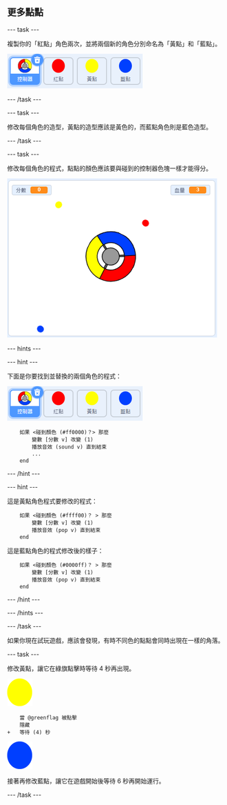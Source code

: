 ## 更多點點

--- task ---

複製你的「紅點」角色兩次，並將兩個新的角色分別命名為「黃點」和「藍點」。

![截圖](images/dots-more-dots.png)

--- /task ---

--- task ---

修改每個角色的造型，黃點的造型應該是黃色的，而藍點角色則是藍色造型。

--- /task ---

--- task ---

修改每個角色的程式，點點的顏色應該要與碰到的控制器色塊一樣才能得分。

![截圖](images/dots-all-test.png)

--- hints ---


--- hint ---

下面是你要找到並替換的兩個角色的程式：

![截圖](images/dots-more-dots.png)

```blocks3
    如果 <碰到顏色 (#ff0000)？> 那麼
        變數 [分數 v] 改變 (1)
        播放音效 (sound v) 直到結束
        ...
    end
```

--- /hint ---

--- hint ---

這是黃點角色程式要修改的程式：

```blocks3
    如果 <碰到顏色 (#ffff00)？ > 那麼
        變數 [分數 v] 改變 (1)
        播放音效 (pop v) 直到結束
    end
```

這是藍點角色的程式修改後的樣子：

```blocks3
    如果 <碰到顏色 (#0000ff)？ > 那麼
        變數 [分數 v] 改變 (1)
        播放音效 (pop v) 直到結束
    end
```

--- /hint ---

--- /hints ---

--- /task ---

如果你現在試玩遊戲，應該會發現，有時不同色的點點會同時出現在一樣的角落。

--- task ---

修改黃點，讓它在綠旗點擊時等待 4 秒再出現。

![黃點](images/yellow-sprite.png)

```blocks3
    當 @greenflag 被點擊
    隱藏
+   等待 (4) 秒
```

![藍點](images/blue-sprite.png)

接著再修改藍點，讓它在遊戲開始後等待 6 秒再開始運行。

--- /task ---